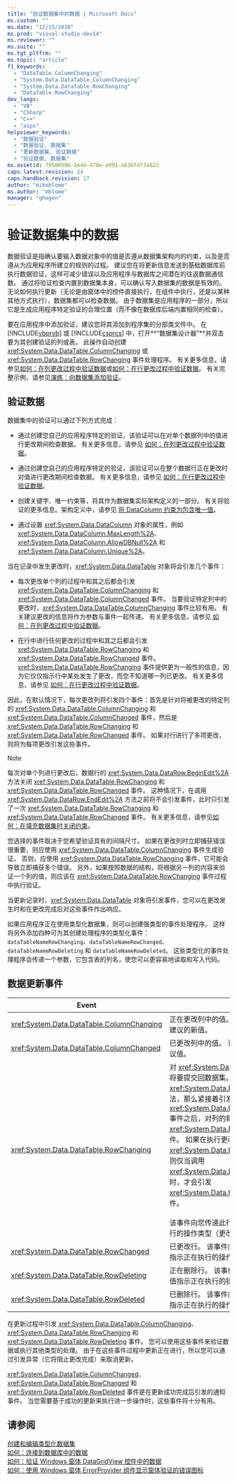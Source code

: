 ```yaml
---
title: "验证数据集中的数据 | Microsoft Docs"
ms.custom: ""
ms.date: "12/15/2016"
ms.prod: "visual-studio-dev14"
ms.reviewer: ""
ms.suite: ""
ms.tgt_pltfrm: ""
ms.topic: "article"
f1_keywords: 
  - "DataTable.ColumnChanging"
  - "System.Data.DataTable.ColumnChanging"
  - "System.Data.DataTable.RowChanging"
  - "DataTable.RowChanging"
dev_langs: 
  - "VB"
  - "CSharp"
  - "C++"
  - "aspx"
helpviewer_keywords: 
  - "数据验证"
  - "数据验证, 数据集"
  - "更新数据集, 验证数据"
  - "验证数据, 数据集"
ms.assetid: 79500596-1e4d-478e-a991-a636fd73a622
caps.latest.revision: 24
caps.handback.revision: 17
author: "mikeblome"
ms.author: "mblome"
manager: "ghogen"
---
```

# 验证数据集中的数据
数据验证是指确认要输入数据对象中的值是否遵从数据集架构内的约束，以及是否遵从为应用程序所建立的规则的过程。  建议您在将更新信息发送到基础数据库前执行数据验证，这样可减少错误以及应用程序与数据库之间潜在的往返数据通信数。  通过将验证检查内置到数据集本身，可以确认写入数据集的数据是有效的。  无论如何执行更新（无论是由窗体中的控件直接执行，在组件中执行，还是以某种其他方式执行），数据集都可以检查数据。  由于数据集是应用程序的一部分，所以它是生成应用程序特定验证的合理位置（而不像在数据库后端内置相同的检查）。  
  
 要在应用程序中添加验证，建议您将其添加到程序集的分部类文件中。  在 [!INCLUDE[vbprvb](../code-quality/includes/vbprvb_md.md)] 或 [!INCLUDE[csprcs](../data-tools/includes/csprcs_md.md)] 中，打开**“数据集设计器”**并双击要为其创建验证的列或表。  此操作自动创建 <xref:System.Data.DataTable.ColumnChanging> 或 <xref:System.Data.DataTable.RowChanging> 事件处理程序。  有关更多信息，请参见[如何：在列更改过程中验证数据](../Topic/How%20to:%20Validate%20Data%20During%20Column%20Changes.md)或[如何：在行更改过程中验证数据](../Topic/How%20to:%20Validate%20Data%20During%20Row%20Changes.md)。  有关完整示例，请参见[演练：向数据集添加验证](../Topic/Walkthrough:%20Adding%20Validation%20to%20a%20Dataset.md)。  
  
## 验证数据  
 数据集中的验证可以通过下列方式完成：  
  
-   通过创建您自己的应用程序特定的验证，该验证可以在对单个数据列中的值进行更改期间检查数据。  有关更多信息，请参见 [如何：在列更改过程中验证数据](../Topic/How%20to:%20Validate%20Data%20During%20Column%20Changes.md)。  
  
-   通过创建您自己的应用程序特定的验证，该验证可以在整个数据行正在更改时对值进行更改期间检查数据。  有关更多信息，请参见 [如何：在行更改过程中验证数据](../Topic/How%20to:%20Validate%20Data%20During%20Row%20Changes.md)。  
  
-   创建关键字、唯一约束等，将其作为数据集实际架构定义的一部分。  有关将验证的更多信息。架构定义中，请参见 [将 DataColumn 约束为包含唯一值](../Topic/How%20to:%20Add%20Columns%20to%20a%20DataTable.md#SpecifyUniqueConstraint)。  
  
-   通过设置 <xref:System.Data.DataColumn> 对象的属性，例如 <xref:System.Data.DataColumn.MaxLength%2A>、<xref:System.Data.DataColumn.AllowDBNull%2A> 和 <xref:System.Data.DataColumn.Unique%2A>。  
  
 当在记录中发生更改时，<xref:System.Data.DataTable> 对象将会引发几个事件：  
  
-   每次更改单个列的过程中和其之后都会引发 <xref:System.Data.DataTable.ColumnChanging> 和 <xref:System.Data.DataTable.ColumnChanged> 事件。  当要验证特定列中的更改时，<xref:System.Data.DataTable.ColumnChanging> 事件比较有用。  有关建议更改的信息将作为参数与事件一起传递。  有关更多信息，请参见 [如何：在列更改过程中验证数据](../Topic/How%20to:%20Validate%20Data%20During%20Column%20Changes.md)。  
  
-   在行中进行任何更改的过程中和其之后都会引发 <xref:System.Data.DataTable.RowChanging> 和 <xref:System.Data.DataTable.RowChanged> 事件。  <xref:System.Data.DataTable.RowChanging> 事件提供更为一般性的信息，因为它仅仅指示行中某处发生了更改，而您不知道哪一列已更改。  有关更多信息，请参见 [如何：在行更改过程中验证数据](../Topic/How%20to:%20Validate%20Data%20During%20Row%20Changes.md)。  
  
 因此，在默认情况下，每次更改列将引发四个事件：首先是针对将被更改的特定列的 <xref:System.Data.DataTable.ColumnChanging> 和 <xref:System.Data.DataTable.ColumnChanged> 事件，然后是 <xref:System.Data.DataTable.RowChanging> 和 <xref:System.Data.DataTable.RowChanged> 事件。  如果对行进行了多项更改，则将为每项更改引发这些事件。  
  
> [!NOTE]
>  每次对单个列进行更改后，数据行的 <xref:System.Data.DataRow.BeginEdit%2A> 方法关闭 <xref:System.Data.DataTable.RowChanging> 和 <xref:System.Data.DataTable.RowChanged> 事件。  这种情况下，在调用 <xref:System.Data.DataRow.EndEdit%2A> 方法之前将不会引发事件，此时只引发了一次 <xref:System.Data.DataTable.RowChanging> 和 <xref:System.Data.DataTable.RowChanged> 事件。  有关更多信息，请参见[如何：在填充数据集时关闭约束](../data-tools/turn-off-constraints-while-filling-a-dataset.md)。  
  
 您选择的事件取决于您希望验证具有的间隔尺寸。  如果在更改列时立即捕获错误很重要，则应使用 <xref:System.Data.DataTable.ColumnChanging> 事件生成验证。  否则，应使用 <xref:System.Data.DataTable.RowChanging> 事件，它可能会导致立即捕获多个错误。  另外，如果按照数据的结构，将根据另一列的内容来验证一个列的值，则应该在 <xref:System.Data.DataTable.RowChanging> 事件过程中执行验证。  
  
 当更新记录时，<xref:System.Data.DataTable> 对象将引发事件，您可以在更改发生时和在更改完成后对这些事件作出响应。  
  
 如果应用程序正在使用类型化数据集，则可以创建强类型的事件处理程序。  这样将另外添加四种可为其创建处理程序的类型化事件：`dataTableNameRowChanging`、`dataTableNameRowChanged`、`dataTableNameRowDeleting` 和 `dataTableNameRowDeleted`。  这些类型化的事件处理程序会传递一个参数，它包含表的列名，使您可以更容易地读取和写入代码。  
  
## 数据更新事件  
  
|Event|说明|  
|-----------|--------|  
|<xref:System.Data.DataTable.ColumnChanging>|正在更改列中的值。  该事件向您传递行、列以及建议的新值。|  
|<xref:System.Data.DataTable.ColumnChanged>|已更改列中的值。  该事件向您传递行、列以及建议值。|  
|<xref:System.Data.DataTable.RowChanging>|对 <xref:System.Data.DataRow> 对象作出的更改将要提交回数据集。  如果尚未调用 <xref:System.Data.DataRow.BeginEdit%2A> 方法，那么紧接着引发 <xref:System.Data.DataTable.ColumnChanging> 事件之后，对列的每一更改都将引发 <xref:System.Data.DataTable.RowChanging> 事件。  如果在执行更改前确实调用了 <xref:System.Data.DataRow.BeginEdit%2A>，则仅当调用 <xref:System.Data.DataRow.EndEdit%2A> 方法时，才会引发 <xref:System.Data.DataTable.RowChanging> 事件。<br /><br /> 该事件向您传递此行和一个值，该值指示正在执行的操作类型（更改、插入等）。|  
|<xref:System.Data.DataTable.RowChanged>|已更改行。  该事件向您传递此行和一个值，该值指示正在执行的操作类型（更改、插入等）。|  
|<xref:System.Data.DataTable.RowDeleting>|正在删除行。  该事件向您传递此行和一个值，该值指示正在执行的操作类型（删除）。|  
|<xref:System.Data.DataTable.RowDeleted>|已删除行。  该事件向您传递此行和一个值，该值指示正在执行的操作类型（删除）。|  
  
 在更新过程中引发 <xref:System.Data.DataTable.ColumnChanging>、<xref:System.Data.DataTable.RowChanging> 和 <xref:System.Data.DataTable.RowDeleting> 事件。  您可以使用这些事件来验证数据或执行其他类型的处理。  由于在这些事件过程中更新正在进行，所以您可以通过引发异常（它将阻止更改完成）来取消更新。  
  
 <xref:System.Data.DataTable.ColumnChanged>、<xref:System.Data.DataTable.RowChanged> 和 <xref:System.Data.DataTable.RowDeleted> 事件是在更新成功完成后引发的通知事件。  当您需要基于成功的更新来执行进一步操作时，这些事件将十分有用。  
  
## 请参阅  
 [创建和编辑类型化数据集](../data-tools/creating-and-editing-typed-datasets.md)   
 [如何：连接到数据库中的数据](../data-tools/how-to-connect-to-data-in-a-database.md)   
 [如何：验证 Windows 窗体 DataGridView 控件中的数据](../Topic/How%20to:%20Validate%20Data%20in%20the%20Windows%20Forms%20DataGridView%20Control.md)   
 [如何：使用 Windows 窗体 ErrorProvider 组件显示窗体验证的错误图标](../Topic/How%20to:%20Display%20Error%20Icons%20for%20Form%20Validation%20with%20the%20Windows%20Forms%20ErrorProvider%20Component.md)